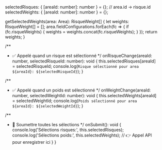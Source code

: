   selectedRisques: { [areaId: number]: number } = {}; // area.id → risque.id
  selectedWeights: { [areaId: number]: number } = {}; 


  getSelectedWeights(area: Area): RisqueWeight[] {
    let weights: RisqueWeight[] = [];
    area.fieldConfigurations.forEach(fc => {
      if (fc.risqueWeights) {
        weights = weights.concat(fc.risqueWeights);
      }
    });
    return weights;
  }

  /**
   * ✅ Appelé quand un risque est sélectionné
   */
  onRisqueChange(areaId: number, selectedRisqueId: number): void {
    this.selectedRisques[areaId] = selectedRisqueId;
    console.log(`Risque sélectionné pour area ${areaId}: ${selectedRisqueId}`);
  }

  /**
   * ✅ Appelé quand un poids est sélectionné
   */
  onWeightChange(areaId: number, selectedWeightId: number): void {
    this.selectedWeights[areaId] = selectedWeightId;
    console.log(`Poids sélectionné pour area ${areaId}: ${selectedWeightId}`);
  }

  /**
   * 🚀 Soumettre toutes les sélections
   */
  onSubmit(): void {
    console.log('Sélections risques:', this.selectedRisques);
    console.log('Sélections poids:', this.selectedWeights);
    // 👉 Appel API pour enregistrer ici
  }
}
